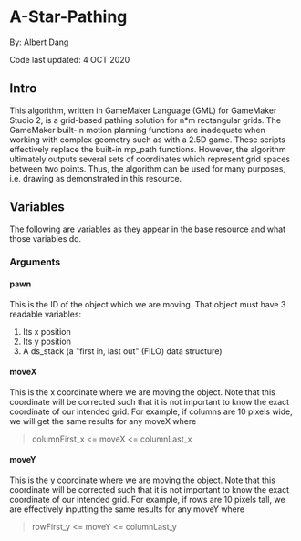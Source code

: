 # A-Star-Pathing
By: Albert Dang

Code last updated: 4 OCT 2020

## Intro
This algorithm, written in GameMaker Language (GML) for GameMaker Studio 2, is a grid-based pathing solution for n*m rectangular grids. 
The GameMaker built-in motion planning functions are inadequate when working with complex geometry such as with a 2.5D game.
These scripts effectively replace the built-in mp_path functions. 
However, the algorithm ultimately outputs several sets of coordinates which represent grid spaces between two points.
Thus, the algorithm can be used for many purposes, i.e. drawing as demonstrated in this resource.

## Variables
The following are variables as they appear in the base resource and what those variables do.

### Arguments

#### pawn
This is the ID of the object which we are moving. That object must have 3 readable variables:
1. Its x position
2. Its y position
3. A ds_stack (a "first in, last out" (FILO) data structure)

#### moveX
This is the x coordinate where we are moving the object.
Note that this coordinate will be corrected such that it is not important to know the exact coordinate of our intended grid.
For example, if columns are 10 pixels wide, we will get the same results for any moveX where
>columnFirst_x <= moveX <= columnLast_x

#### moveY
This is the y coordinate where we are moving the object.
Note that this coordinate will be corrected such that it is not important to know the exact coordinate of our intended grid.
For example, if rows are 10 pixels tall, we are effectively inputting the same results for any moveY where
>rowFirst_y <= moveY <= columnLast_y
